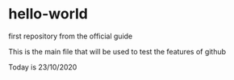 # hello-world
first repository from the official guide

This is the main file that will be used to test the features of github

Today is 23/10/2020
